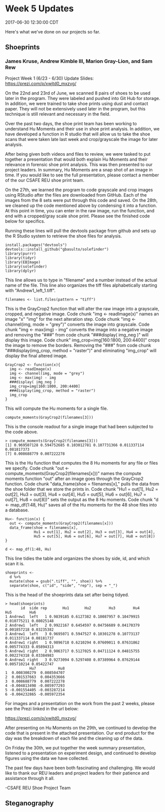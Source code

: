 Week 5 Updates
================
2017-06-30 12:30:00 CDT

Here's what we've done on our projects so far.

Shoeprints
----------

### James Kruse, Andrew Kimble III, Marion Gray-Lion, and Sam Rew

Project Week 1 (6/23 - 6/30) Update Slides: <https://prezi.com/p/xwjtd0_mxzvg/>

On the 22nd and 23rd of June, we scanned 8 pairs of shoes to be used later in the program. They were labeled and pushed into Git Hub for storage. In addition, we were trained to take shoe prints using dust and contact paper. They will not be extensively used later in the program, but this technique is still relevant and necessary in the field.

Over the past two days, the shoe print team has been working to understand Hu Moments and their use in shoe print analysis. In addition, we have developed a function in R studio that will allow us to take the shoe scans that were taken late last week and crop/grayscale the image for later analysis.

After being given both videos and files to review, we were tasked to put together a presentation that would both explain Hu Moments and their relevance in forensic shoe print analysis. This was then presented to our project leaders. In summary, Hu Moments are a snap shot of an image in time. If you would like to see the full presentation, please contact a member of the our CSAFE REU shoe print team.

On the 27th, we learned the program to code grayscale and crop images using RStudio after the files are downloaded from GitHub. Each of the images from the 8 sets were put through this code and saved. On the 28th, we cleaned up the code mentioned above by condensing it into a function. At this point in time, you can enter in the raw image, run the function, and end with a cropped/gray scale shoe print. Please see the finished code below for specifics.

Running these lines will pull the devtools package from github and sets up the R Studio system to retrieve the shoe files for analysis.

    install.packages("devtools")
    devtools::install_github("gbasulto/solefinder")
    library(purrr)
    library(tidyr)
    library(EBImage)
    library(solefinder)
    library(dplyr)

This line allows us to type in "filename" and a number instead of the actual name of the file. This line also organizes the tiff files alphabetically starting with "Andrew1\_left\_1.tiff".

    filenames <- list.files(pattern = "tiff")

This is the GrayCrop2 function that will alter the raw image into a grayscale, cropped, and negative image. Code chunk "img &lt;- readImage(x)" names an image "x" "img" for the next alteration step. Code chunk "img &lt;- channel(img, mode = "grey")" converts the image into grayscale. Code chunk "img &lt;- max(img) - img" converts the image into a negative image and removing the "\#\#\#" from code chunk "\#\#\#display( img\_neg )" will display this image. Code chunk" img\_crop=img\[160:1800, 200:4400\]" crops the image to remove the borders. Removing the "\#\#\#" from code chunk "\#\#\#display(img\_crop, method = "raster")" and eliminating "img\_crop" will display the final altered image.

    GrayCrop2 <- function(x){
      img <- readImage(x) 
      img <- channel(img, mode = "grey") 
      img <- max(img) - img
      ###display( img_neg )
      img_crop=img[160:1800, 200:4400]
      ###display(img_crop, method = "raster")
      img_crop
    }

This will compute the Hu moments for a single file.

    compute_moments(GrayCrop2(filenames[3]))

This is the console readout for a single image that had been subjected to the code above.

    > compute_moments(GrayCrop2(filenames[3]))
    [1] 0.969507128 0.594752685 0.103012781 0.107731366 0.011337114 0.081817373
    [7] 0.008688779 0.007222278

This is the Hu function that computes the 8 Hu moments for any file or files we specify. Code chunk "out &lt;- compute\_moments(GrayCrop2(filenames\[x\]))" names the compute moments function "out" after an image goes through the GrayCrop2 function. Code chunk "data\_frame(shoe = filenames\[x\]," pulls the data from the shoe folder that we store the prints in. Code chunk "Hu1 = out\[1\], Hu2 = out\[2\], Hu3 = out\[3\], Hu4 = out\[4\], Hu5 = out\[5\], Hu6 = out\[6\], Hu7 = out\[7\], Hu8 = out\[8\])" sets the output as the 8 Hu moments. Code chunk "d &lt;- map\_df(1:48, Hu)" saves all of the Hu moments for the 48 shoe files into a database.

    Hu<- function(x) {
      out <- compute_moments(GrayCrop2(filenames[x]))
      data_frame(shoe = filenames[x],
                 Hu1 = out[1], Hu2 = out[2], Hu3 = out[3], Hu4 = out[4],
                 Hu5 = out[5], Hu6 = out[6], Hu7 = out[7], Hu8 = out[8])
    }

    d <- map_df(1:48, Hu)

This line tidies the table and organizes the shoes by side, id, and which scan it is.

    shoeprints <- 
      d %>%
      mutate(shoe = gsub(".tiff", "", shoe)) %>%
      separate(shoe, c("id", "side", "rep"), sep = "_")

This is the head of the shoeprints data set after being tidyed.

    > head(shoeprints)
           id  side rep       Hu1       Hu2        Hu3        Hu4         Hu5        Hu6
    1 Andrew1  left   1 0.9839185 0.6127382 0.10087957 0.10479915 0.010775211 0.08025148
    2 Andrew1  left   2 0.9922167 0.6454597 0.04756689 0.04170379 0.001857218 0.03235382
    3 Andrew1  left   3 0.9695071 0.5947527 0.10301278 0.10773137 0.011337114 0.08181737
    4 Andrew1 right   1 0.9896718 0.6210294 0.07609011 0.07631862 0.005774333 0.05894313
    5 Andrew1 right   2 0.9063717 0.5127025 0.04711124 0.04815755 0.002274318 0.03384983
    6 Andrew1 right   3 0.9273094 0.5297408 0.07389964 0.07629144 0.005710214 0.05422747
               Hu7          Hu8
    1  0.008300279  0.008504707
    2  0.001537663  0.004353666
    3  0.008688779  0.007222278
    4 -0.004813498 -0.005977293
    5 -0.001554405 -0.003287214
    6 -0.004232865 -0.005972354

For images and a presentation on the work from the past 2 weeks, please see the Prezi linked in the url below:

<https://prezi.com/p/xwjtd0_mxzvg/>

After presenting on Hu Moments on the 29th, we continued to develop the code that is present in the attached presentation. Our end product for the day was the breakdown of each file and the cleaning up of the data.

On Friday the 30th, we put together the week summary presentation, listened to a presentation on experiment design, and continued to develop figures using the data we have collected.

The past few days have been both fascinating and challenging. We would like to thank our REU leaders and project leaders for their patience and assistance through it all.

-CSAFE REU Shoe Project Team

Steganography
-------------
